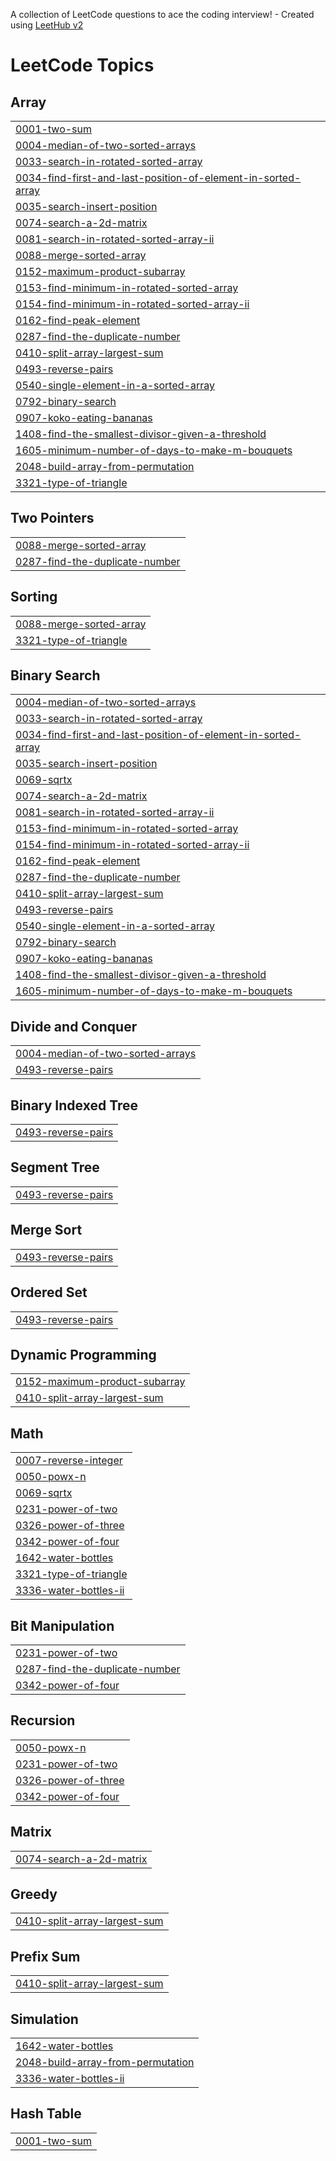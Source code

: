 A collection of LeetCode questions to ace the coding interview! - Created using [LeetHub v2](https://github.com/arunbhardwaj/LeetHub-2.0)
<!---LeetCode Topics Start-->
# LeetCode Topics
## Array
|  |
| ------- |
| [0001-two-sum](https://github.com/hetx19/LeetCode_DSA/tree/master/0001-two-sum) |
| [0004-median-of-two-sorted-arrays](https://github.com/hetx19/LeetCode_DSA/tree/master/0004-median-of-two-sorted-arrays) |
| [0033-search-in-rotated-sorted-array](https://github.com/hetx19/LeetCode_DSA/tree/master/0033-search-in-rotated-sorted-array) |
| [0034-find-first-and-last-position-of-element-in-sorted-array](https://github.com/hetx19/LeetCode_DSA/tree/master/0034-find-first-and-last-position-of-element-in-sorted-array) |
| [0035-search-insert-position](https://github.com/hetx19/LeetCode_DSA/tree/master/0035-search-insert-position) |
| [0074-search-a-2d-matrix](https://github.com/hetx19/LeetCode_DSA/tree/master/0074-search-a-2d-matrix) |
| [0081-search-in-rotated-sorted-array-ii](https://github.com/hetx19/LeetCode_DSA/tree/master/0081-search-in-rotated-sorted-array-ii) |
| [0088-merge-sorted-array](https://github.com/hetx19/LeetCode_DSA/tree/master/0088-merge-sorted-array) |
| [0152-maximum-product-subarray](https://github.com/hetx19/LeetCode_DSA/tree/master/0152-maximum-product-subarray) |
| [0153-find-minimum-in-rotated-sorted-array](https://github.com/hetx19/LeetCode_DSA/tree/master/0153-find-minimum-in-rotated-sorted-array) |
| [0154-find-minimum-in-rotated-sorted-array-ii](https://github.com/hetx19/LeetCode_DSA/tree/master/0154-find-minimum-in-rotated-sorted-array-ii) |
| [0162-find-peak-element](https://github.com/hetx19/LeetCode_DSA/tree/master/0162-find-peak-element) |
| [0287-find-the-duplicate-number](https://github.com/hetx19/LeetCode_DSA/tree/master/0287-find-the-duplicate-number) |
| [0410-split-array-largest-sum](https://github.com/hetx19/LeetCode_DSA/tree/master/0410-split-array-largest-sum) |
| [0493-reverse-pairs](https://github.com/hetx19/LeetCode_DSA/tree/master/0493-reverse-pairs) |
| [0540-single-element-in-a-sorted-array](https://github.com/hetx19/LeetCode_DSA/tree/master/0540-single-element-in-a-sorted-array) |
| [0792-binary-search](https://github.com/hetx19/LeetCode_DSA/tree/master/0792-binary-search) |
| [0907-koko-eating-bananas](https://github.com/hetx19/LeetCode_DSA/tree/master/0907-koko-eating-bananas) |
| [1408-find-the-smallest-divisor-given-a-threshold](https://github.com/hetx19/LeetCode_DSA/tree/master/1408-find-the-smallest-divisor-given-a-threshold) |
| [1605-minimum-number-of-days-to-make-m-bouquets](https://github.com/hetx19/LeetCode_DSA/tree/master/1605-minimum-number-of-days-to-make-m-bouquets) |
| [2048-build-array-from-permutation](https://github.com/hetx19/LeetCode_DSA/tree/master/2048-build-array-from-permutation) |
| [3321-type-of-triangle](https://github.com/hetx19/LeetCode_DSA/tree/master/3321-type-of-triangle) |
## Two Pointers
|  |
| ------- |
| [0088-merge-sorted-array](https://github.com/hetx19/LeetCode_DSA/tree/master/0088-merge-sorted-array) |
| [0287-find-the-duplicate-number](https://github.com/hetx19/LeetCode_DSA/tree/master/0287-find-the-duplicate-number) |
## Sorting
|  |
| ------- |
| [0088-merge-sorted-array](https://github.com/hetx19/LeetCode_DSA/tree/master/0088-merge-sorted-array) |
| [3321-type-of-triangle](https://github.com/hetx19/LeetCode_DSA/tree/master/3321-type-of-triangle) |
## Binary Search
|  |
| ------- |
| [0004-median-of-two-sorted-arrays](https://github.com/hetx19/LeetCode_DSA/tree/master/0004-median-of-two-sorted-arrays) |
| [0033-search-in-rotated-sorted-array](https://github.com/hetx19/LeetCode_DSA/tree/master/0033-search-in-rotated-sorted-array) |
| [0034-find-first-and-last-position-of-element-in-sorted-array](https://github.com/hetx19/LeetCode_DSA/tree/master/0034-find-first-and-last-position-of-element-in-sorted-array) |
| [0035-search-insert-position](https://github.com/hetx19/LeetCode_DSA/tree/master/0035-search-insert-position) |
| [0069-sqrtx](https://github.com/hetx19/LeetCode_DSA/tree/master/0069-sqrtx) |
| [0074-search-a-2d-matrix](https://github.com/hetx19/LeetCode_DSA/tree/master/0074-search-a-2d-matrix) |
| [0081-search-in-rotated-sorted-array-ii](https://github.com/hetx19/LeetCode_DSA/tree/master/0081-search-in-rotated-sorted-array-ii) |
| [0153-find-minimum-in-rotated-sorted-array](https://github.com/hetx19/LeetCode_DSA/tree/master/0153-find-minimum-in-rotated-sorted-array) |
| [0154-find-minimum-in-rotated-sorted-array-ii](https://github.com/hetx19/LeetCode_DSA/tree/master/0154-find-minimum-in-rotated-sorted-array-ii) |
| [0162-find-peak-element](https://github.com/hetx19/LeetCode_DSA/tree/master/0162-find-peak-element) |
| [0287-find-the-duplicate-number](https://github.com/hetx19/LeetCode_DSA/tree/master/0287-find-the-duplicate-number) |
| [0410-split-array-largest-sum](https://github.com/hetx19/LeetCode_DSA/tree/master/0410-split-array-largest-sum) |
| [0493-reverse-pairs](https://github.com/hetx19/LeetCode_DSA/tree/master/0493-reverse-pairs) |
| [0540-single-element-in-a-sorted-array](https://github.com/hetx19/LeetCode_DSA/tree/master/0540-single-element-in-a-sorted-array) |
| [0792-binary-search](https://github.com/hetx19/LeetCode_DSA/tree/master/0792-binary-search) |
| [0907-koko-eating-bananas](https://github.com/hetx19/LeetCode_DSA/tree/master/0907-koko-eating-bananas) |
| [1408-find-the-smallest-divisor-given-a-threshold](https://github.com/hetx19/LeetCode_DSA/tree/master/1408-find-the-smallest-divisor-given-a-threshold) |
| [1605-minimum-number-of-days-to-make-m-bouquets](https://github.com/hetx19/LeetCode_DSA/tree/master/1605-minimum-number-of-days-to-make-m-bouquets) |
## Divide and Conquer
|  |
| ------- |
| [0004-median-of-two-sorted-arrays](https://github.com/hetx19/LeetCode_DSA/tree/master/0004-median-of-two-sorted-arrays) |
| [0493-reverse-pairs](https://github.com/hetx19/LeetCode_DSA/tree/master/0493-reverse-pairs) |
## Binary Indexed Tree
|  |
| ------- |
| [0493-reverse-pairs](https://github.com/hetx19/LeetCode_DSA/tree/master/0493-reverse-pairs) |
## Segment Tree
|  |
| ------- |
| [0493-reverse-pairs](https://github.com/hetx19/LeetCode_DSA/tree/master/0493-reverse-pairs) |
## Merge Sort
|  |
| ------- |
| [0493-reverse-pairs](https://github.com/hetx19/LeetCode_DSA/tree/master/0493-reverse-pairs) |
## Ordered Set
|  |
| ------- |
| [0493-reverse-pairs](https://github.com/hetx19/LeetCode_DSA/tree/master/0493-reverse-pairs) |
## Dynamic Programming
|  |
| ------- |
| [0152-maximum-product-subarray](https://github.com/hetx19/LeetCode_DSA/tree/master/0152-maximum-product-subarray) |
| [0410-split-array-largest-sum](https://github.com/hetx19/LeetCode_DSA/tree/master/0410-split-array-largest-sum) |
## Math
|  |
| ------- |
| [0007-reverse-integer](https://github.com/hetx19/LeetCode_DSA/tree/master/0007-reverse-integer) |
| [0050-powx-n](https://github.com/hetx19/LeetCode_DSA/tree/master/0050-powx-n) |
| [0069-sqrtx](https://github.com/hetx19/LeetCode_DSA/tree/master/0069-sqrtx) |
| [0231-power-of-two](https://github.com/hetx19/LeetCode_DSA/tree/master/0231-power-of-two) |
| [0326-power-of-three](https://github.com/hetx19/LeetCode_DSA/tree/master/0326-power-of-three) |
| [0342-power-of-four](https://github.com/hetx19/LeetCode_DSA/tree/master/0342-power-of-four) |
| [1642-water-bottles](https://github.com/hetx19/LeetCode_DSA/tree/master/1642-water-bottles) |
| [3321-type-of-triangle](https://github.com/hetx19/LeetCode_DSA/tree/master/3321-type-of-triangle) |
| [3336-water-bottles-ii](https://github.com/hetx19/LeetCode_DSA/tree/master/3336-water-bottles-ii) |
## Bit Manipulation
|  |
| ------- |
| [0231-power-of-two](https://github.com/hetx19/LeetCode_DSA/tree/master/0231-power-of-two) |
| [0287-find-the-duplicate-number](https://github.com/hetx19/LeetCode_DSA/tree/master/0287-find-the-duplicate-number) |
| [0342-power-of-four](https://github.com/hetx19/LeetCode_DSA/tree/master/0342-power-of-four) |
## Recursion
|  |
| ------- |
| [0050-powx-n](https://github.com/hetx19/LeetCode_DSA/tree/master/0050-powx-n) |
| [0231-power-of-two](https://github.com/hetx19/LeetCode_DSA/tree/master/0231-power-of-two) |
| [0326-power-of-three](https://github.com/hetx19/LeetCode_DSA/tree/master/0326-power-of-three) |
| [0342-power-of-four](https://github.com/hetx19/LeetCode_DSA/tree/master/0342-power-of-four) |
## Matrix
|  |
| ------- |
| [0074-search-a-2d-matrix](https://github.com/hetx19/LeetCode_DSA/tree/master/0074-search-a-2d-matrix) |
## Greedy
|  |
| ------- |
| [0410-split-array-largest-sum](https://github.com/hetx19/LeetCode_DSA/tree/master/0410-split-array-largest-sum) |
## Prefix Sum
|  |
| ------- |
| [0410-split-array-largest-sum](https://github.com/hetx19/LeetCode_DSA/tree/master/0410-split-array-largest-sum) |
## Simulation
|  |
| ------- |
| [1642-water-bottles](https://github.com/hetx19/LeetCode_DSA/tree/master/1642-water-bottles) |
| [2048-build-array-from-permutation](https://github.com/hetx19/LeetCode_DSA/tree/master/2048-build-array-from-permutation) |
| [3336-water-bottles-ii](https://github.com/hetx19/LeetCode_DSA/tree/master/3336-water-bottles-ii) |
## Hash Table
|  |
| ------- |
| [0001-two-sum](https://github.com/hetx19/LeetCode_DSA/tree/master/0001-two-sum) |
<!---LeetCode Topics End-->